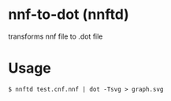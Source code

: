 # nnf-to-dot (nnftd)
transforms nnf file to .dot file

# Usage
```command
$ nnftd test.cnf.nnf | dot -Tsvg > graph.svg

